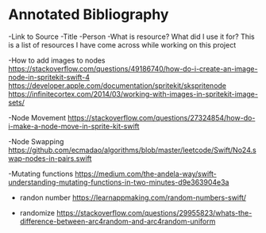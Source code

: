 # Annotated Bibliography
-Link to Source
-Title
-Person
-What is resource? What did I use it for?
This is a list of resources I have come across while working on this project


-How to add images to nodes
https://stackoverflow.com/questions/49186740/how-do-i-create-an-image-node-in-spritekit-swift-4
https://developer.apple.com/documentation/spritekit/skspritenode
https://infinitecortex.com/2014/03/working-with-images-in-spritekit-image-sets/


-Node Movement
https://stackoverflow.com/questions/27324854/how-do-i-make-a-node-move-in-sprite-kit-swift

-Node Swapping
https://github.com/ecmadao/algorithms/blob/master/leetcode/Swift/No24.swap-nodes-in-pairs.swift


-Mutating functions
https://medium.com/the-andela-way/swift-understanding-mutating-functions-in-two-minutes-d9e363904e3a


- randon number
https://learnappmaking.com/random-numbers-swift/


- randomize
https://stackoverflow.com/questions/29955823/whats-the-difference-between-arc4random-and-arc4random-uniform
